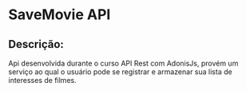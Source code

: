 # SaveMovie API

## Descrição:

<p>Api desenvolvida durante o curso API Rest com AdonisJs, provém um serviço ao qual o usuário pode se registrar e armazenar sua lista de interesses de filmes.</p>
